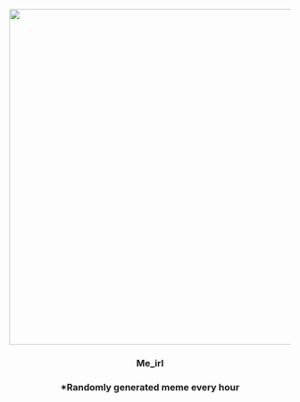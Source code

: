 <p align="center">
        <img src="https://i.redd.it/hkgn21k7pkb91.jpg" width="600" height="600">
        </p>
        <h3 align="center">Me_irl</h3>
        <h3 align="center">*Randomly generated meme every hour</h3>
    